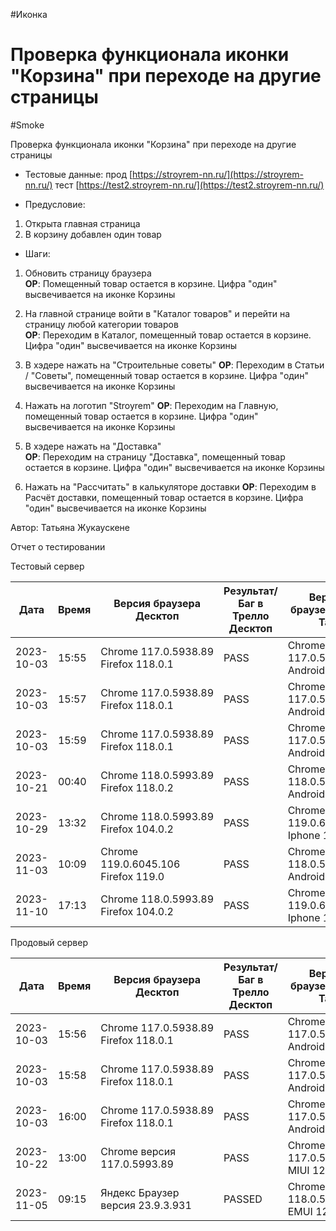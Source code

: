 #Иконка
# Проверка функционала иконки "Корзина" при переходе на другие страницы
#Smoke

Проверка функционала иконки "Корзина" при переходе на другие страницы

* Тестовые данные: прод [https://stroyrem-nn.ru/](https://stroyrem-nn.ru/) тест [https://test2.stroyrem-nn.ru/](https://test2.stroyrem-nn.ru/)
  
* Предусловие:
1. Открыта главная страница
2. В корзину добавлен один товар

* Шаги:
1. Обновить страницу браузера   
   **ОР**: Помещенный товар остается в корзине. Цифра "один" высвечивается на иконке Корзины

2. На главной странице войти в "Каталог товаров" и перейти на страницу любой категории товаров   
   **ОР**: Переходим в Каталог, помещенный товар остается в корзине. Цифра "один" высвечивается на иконке Корзины
   
3. В хэдере нажать на "Строительные советы"
   **ОР**: Переходим в Статьи / "Советы", помещенный товар остается в корзине. Цифра "один" высвечивается на иконке Корзины

4. Нажать на логотип "Stroyrem"
   **ОР**: Переходим на Главную, помещенный товар остается в корзине. Цифра "один" высвечивается на иконке Корзины
   
5. В хэдере нажать на "Доставка"   
   **ОР**: Переходим на страницу "Доставка", помещенный товар остается в корзине. Цифра "один" высвечивается на иконке Корзины  
      
6. Нажать на "Рассчитать" в калькуляторе доставки
   **ОР**: Переходим в Расчёт доставки, помещенный товар остается в корзине. Цифра "один" высвечивается на иконке Корзины

Автор: Татьяна Жукаускене

Отчет о тестировании

Тестовый сервер

| Дата       | Время | Версия браузера Десктоп              | Результат/Баг в Трелло Десктоп | Версия браузера и ОС Тач         | Результат/Баг в Трелло Тач | Дата релиза | QA      |
| ---------- | ----- | ------------------------------------ | ------------------------------ | -------------------------------- | -------------------------- | ----------- | ------- |
| 2023-10-03 | 15:55 | Chrome 117.0.5938.89 Firefox 118.0.1 | PASS                           | Chrome 117.0.5938.60, Android 10 | PASS                       | 01.10.2023  | Татьяна |
| 2023-10-03 | 15:57 | Chrome 117.0.5938.89 Firefox 118.0.1 | PASS                           | Chrome 117.0.5938.60, Android 10 | PASS                       | 01.10.2023  | Татьяна |
| 2023-10-03 | 15:59 | Chrome 117.0.5938.89 Firefox 118.0.1 | PASS                           | Chrome 117.0.5938.60, Android 10 | PASS                       | 01.10.2023  | Татьяна |
| 2023-10-21 | 00:40 | Chrome 118.0.5993.89 Firefox 118.0.2 | PASS                           | Chrome 118.0.5993.80, Android 13 | PASS                       | 19.10.2023  | Юлия |
| 2023-10-29 | 13:32 |  Chrome 118.0.5993.89              Firefox 104.0.2                      |PASS                            |     Chrome 119.0.6045.41, Iphone 11                             |        PASS                    |     29.10.2023        |  Тимофей   |
| 2023-11-03 | 10:09 | Chrome 119.0.6045.106 Firefox 119.0 | PASS | Chrome 118.0.5993.111 Android 13 | PASS | 02.11.2023 | ЮлияМихайлова |
|2023-11-10 | 17:13      |  Chrome 118.0.5993.89              Firefox 104.0.2                      |PASS                            |     Chrome 119.0.6045.41, Iphone 11                             |        PASS                    |      10.11.2023         |  Тимофей   |


Продовый сервер

| Дата       | Время | Версия браузера Десктоп              | Результат/Баг в Трелло Десктоп | Версия браузера и ОС Тач         | Результат/Баг в Трелло Тач | Дата релиза | QA      |
| ---------- | ----- | ------------------------------------ | ------------------------------ | -------------------------------- | -------------------------- | ----------- | ------- |
| 2023-10-03 | 15:56 | Chrome 117.0.5938.89 Firefox 118.0.1 | PASS                           | Chrome 117.0.5938.60, Android 10 | PASS                       | 01.10.2023  | Татьяна |
| 2023-10-03 | 15:58 | Chrome 117.0.5938.89 Firefox 118.0.1 | PASS                           | Chrome 117.0.5938.60, Android 10 | PASS                       | 01.10.2023  | Татьяна |
| 2023-10-03 | 16:00 | Chrome 117.0.5938.89 Firefox 118.0.1 | PASS                           | Chrome 117.0.5938.60, Android 10 | PASS                       | 01.10.2023  | Татьяна |
| 2023-10-22 | 13:00 | Chrome версия 117.0.5993.89          | PASS                           | Chrome 117.0.5938.60 MIUI 12.5.13| PASS                       | 22.10.2023  | Надежда А. |
| 2023-11-05 | 09:15 | Яндекс Браузер версия 23.9.3.931     | PASSED                         | Chrome версия 118.0.5993.111 EMUI 12.0.0 | PASSED             | 2023-11-05  | Елена   |
